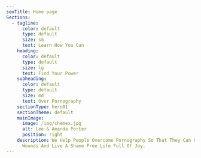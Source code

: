 ```yaml
---
seoTitle: Home page
Sections:
  - tagline:
      color: default
      type: default
      size: sm
      text: Learn How You Can
    heading:
      color: default
      type: default
      size: lg
      text: Find Your Power
    subheading:
      color: default
      type: default
      size: md
      text: Over Pornography
    sectionType: hero01
    sectionTheme: default
    mainImage:
      image: /img/chemex.jpg
      alt: Lee & Amanda Porter
      position: right
    description: We Help People Overcome Pornography So That They Can Heal From Past
      Wounds And Live A Shame Free Life Full Of Joy.
---
```

